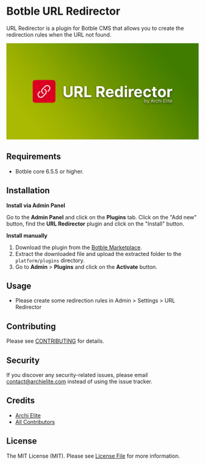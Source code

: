 # Botble URL Redirector

URL Redirector is a plugin for Botble CMS that allows you to create the redirection rules when the URL not found.

![](screenshot.png)

## Requirements

- Botble core 6.5.5 or higher.

## Installation

**Install via Admin Panel**

Go to the **Admin Panel** and click on the **Plugins** tab. Click on the "Add new" button, find the **URL Redirector** plugin and click on the "Install" button.

**Install manually**

1. Download the plugin from the [Botble Marketplace](https://marketplace.botble.com/products/archielite/url-redirector).
2. Extract the downloaded file and upload the extracted folder to the `platform/plugins` directory.
3. Go to **Admin** > **Plugins** and click on the **Activate** button.

## Usage

- Please create some redirection rules in Admin > Settings > URL Redirector

## Contributing

Please see [CONTRIBUTING](CONTRIBUTING.md) for details.

## Security

If you discover any security-related issues, please email contact@archielite.com instead of using the issue tracker.

## Credits

-   [Archi Elite](https://github.com/archielite)
-   [All Contributors](../../contributors)

## License

The MIT License (MIT). Please see [License File](LICENSE) for more information.
